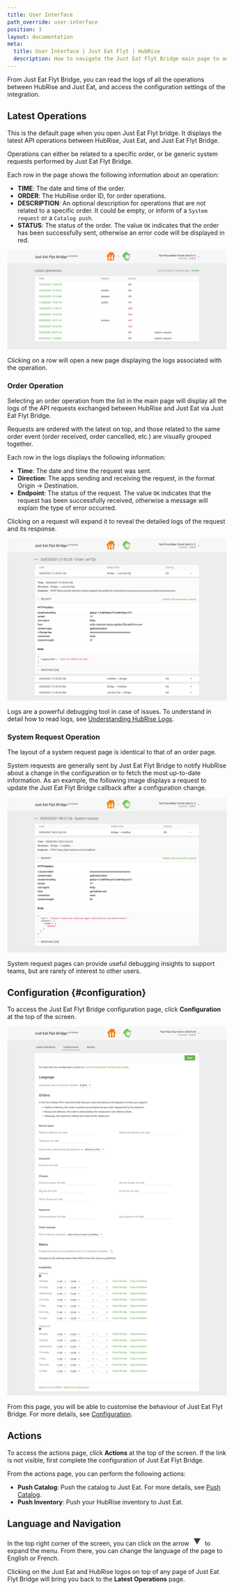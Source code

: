 ```yaml
---
title: User Interface
path_override: user-interface
position: 3
layout: documentation
meta:
  title: User Interface | Just Eat Flyt | HubRise
  description: How to navigate the Just Eat Flyt Bridge main page to access information about the orders and customise the behaviour of the bridge.
---
```


From Just Eat Flyt Bridge, you can read the logs of all the operations between HubRise and Just Eat, and access the configuration settings of the integration.

## Latest Operations

This is the default page when you open Just Eat Flyt bridge. It displays the latest API operations between HubRise, Just Eat, and Just Eat Flyt Bridge.

Operations can either be related to a specific order, or be generic system requests performed by Just Eat Flyt Bridge.

Each row in the page shows the following information about an operation:

- **TIME**: The date and time of the order.
- **ORDER**: The HubRise order ID, for order operations.
- **DESCRIPTION**: An optional description for operations that are not related to a specific order. It could be empty, or inform of a `System request` or a `Catalog push`.
- **STATUS**: The status of the order. The value `OK` indicates that the order has been successfully sent, otherwise an error code will be displayed in red.

![Operations page of Just Eat Flyt Bridge developed by HubRise](./images/003-just-eat-main-page.png)

Clicking on a row will open a new page displaying the logs associated with the operation.

### Order Operation

Selecting an order operation from the list in the main page will display all the logs of the API requests exchanged between HubRise and Just Eat via Just Eat Flyt Bridge.

Requests are ordered with the latest on top, and those related to the same order event (order received, order cancelled, etc.) are visually grouped together.

Each row in the logs displays the following information:

- **Time**: The date and time the request was sent.
- **Direction**: The apps sending and receiving the request, in the format Origin → Destination.
- **Endpoint**: The status of the request. The value `OK` indicates that the request has been successfully received, otherwise a message will explain the type of error occurred.

Clicking on a request will expand it to reveal the detailed logs of the request and its response.

![Order logs page on Just Eat Flyt Bridge](./images/004-just-eat-order-logs.png)

Logs are a powerful debugging tool in case of issues. To understand in detail how to read logs, see [Understanding HubRise Logs](/docs/hubrise-logs/overview).

### System Request Operation

The layout of a system request page is identical to that of an order page.

System requests are generally sent by Just Eat Flyt Bridge to notify HubRise about a change in the configuration or to fetch the most up-to-date information. As an example, the following image displays a request to update the Just Eat Flyt Bridge callback after a configuration change.

![System request page on Just Eat Flyt Bridge](./images/005-just-eat-system-request.png)

System request pages can provide useful debugging insights to support teams, but are rarely of interest to other users.

## Configuration {#configuration}

To access the Just Eat Flyt Bridge configuration page, click **Configuration** at the top of the screen.

![Just Eat Flyt Bridge configuration page](./images/002-just-eat-configuration-page.png)

From this page, you will be able to customise the behaviour of Just Eat Flyt Bridge. For more details, see [Configuration](/apps/just-eat-flyt/configuration).

## Actions

To access the actions page, click **Actions** at the top of the screen. If the link is not visible, first complete the configuration of Just Eat Flyt Bridge.

From the actions page, you can perform the following actions:

- **Push Catalog**: Push the catalog to Just Eat. For more details, see [Push Catalog](/apps/just-eat-flyt/push-catalog).
- **Push Inventory**: Push your HubRise inventory to Just Eat.

## Language and Navigation

In the top right corner of the screen, you can click on the arrow <InlineImage width="20" height="20">![Arrow icon](../images/arrow-icon.jpg)</InlineImage> to expand the menu. From there, you can change the language of the page to English or French.

Clicking on the Just Eat and HubRise logos on top of any page of Just Eat Flyt Bridge will bring you back to the **Latest Operations** page.
